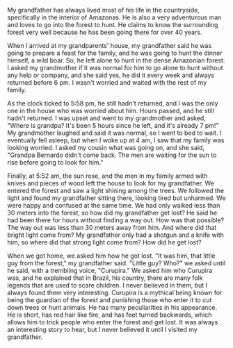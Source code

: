 My grandfather has always lived most of his life in the countryside, specifically in the interior of Amazonas. He is also a very adventurous man and loves to go into the forest to hunt. He claims to know the surrounding forest very well because he has been going there for over 40 years. 

When I arrived at my grandparents' house, my grandfather said he was going to prepare a feast for the family, and he was going to hunt the dinner himself, a wild boar. So, he left alone to hunt in the dense Amazonian forest. I asked my grandmother if it was normal for him to go alone to hunt without any help or company, and she said yes, he did it every week and always returned before 6 pm. I wasn't worried and waited with the rest of my family. 

As the clock ticked to 5:58 pm, he still hadn't returned, and I was the only one in the house who was worried about him. Hours passed, and he still hadn't returned. I was upset and went to my grandmother and asked, "Where is grandpa? It's been 5 hours since he left, and it's already 7 pm!" My grandmother laughed and said it was normal, so I went to bed to wait. I eventually fell asleep, but when I woke up at 4 am, I saw that my family was looking worried. I asked my cousin what was going on, and she said, "Grandpa Bernardo didn't come back. The men are waiting for the sun to rise before going to look for him." 

Finally, at 5:52 am, the sun rose, and the men in my family armed with knives and pieces of wood left the house to look for my grandfather. We entered the forest and saw a light shining among the trees. We followed the light and found my grandfather sitting there, looking tired but unharmed. We were happy and confused at the same time. We had only walked less than 30 meters into the forest, so how did my grandfather get lost? He said he had been there for hours without finding a way out. How was that possible? The way out was less than 30 meters away from him. And where did that bright light come from? My grandfather only had a shotgun and a knife with him, so where did that strong light come from? How did he get lost?

When we got home, we asked him how he got lost. "It was him, that little guy from the forest," my grandfather said. "Little guy? Who?" we asked until he said, with a trembling voice, "Curupira." We asked him who Curupira was, and he explained that in Brazil, his country, there are many folk legends that are used to scare children. I never believed in them, but I always found them very interesting. Curupira is a mythical being known for being the guardian of the forest and punishing those who enter it to cut down trees or hunt animals. He has many peculiarities in his appearance. He is short, has red hair like fire, and has feet turned backwards, which allows him to trick people who enter the forest and get lost. It was always an interesting story to hear, but I never believed it until I visited my grandfather.